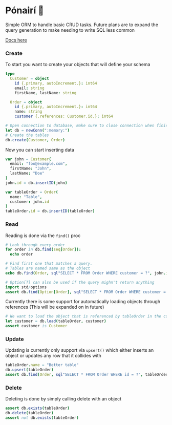 # Pónairí 🫘

Simple ORM to handle basic CRUD tasks. Future plans are to expand the query generation to make needing to write SQL less common

[Docs here](https://ire4ever1190.github.io/ponairi/ponairi.html)

### Create

To start you want to create your objects that will define your schema

```nim
type
  Customer = object
    id {.primary, autoIncrement.}: int64
    email: string
    firstName, lastName: string

  Order = object
    id {.primary, autoIncrement.}: int64
    name: string
    customer {.references: Customer.id.}: int64

# Open connection to database, make sure to close connection when finished
let db = newConn(":memory:")
# Create the tables
db.create(Customer, Order)
```

Now you can start inserting data

```nim
var john = Customer(
  email: "foo@example.com",
  firstName: "John",
  lastName: "Doe"
)
john.id = db.insertID(john)

var tableOrder = Order(
  name: "Table",
  customer: john.id
)
tableOrder.id = db.insertID(tableOrder)
```

### Read

Reading is done via the `find()` proc

```nim
# Look through every order
for order in db.find(seq[Order]):
  echo order

# Find first one that matches a query.
# Tables are named same as the object
echo db.find(Order, sql"SELECT * FROM Order WHERE customer = ?", john.id)

# Option[T] can also be used if the query mighn't return anything
import std/options
assert db.find(Option[Order], sql"SELECT * FROM Order WHERE customer = 99999").isNone
```

Currently there is some support for automatically loading objects through references (This will be expanded on in future)

```nim
# We want to load the object that is referenced by tableOrder in the customer field
let customer = db.load(tableOrder, customer)
assert customer is Customer
```

### Update

Updating is currently only support via `upsert()` which either inserts an object or updates any row that it collides with

```nim
tableOrder.name = "Better table"
db.upsert(tableOrder)
assert db.find(Order, sql"SELECT * FROM Order WHERE id = ?", tableOrder.id).name == "Better table"
```

### Delete

Deleting is done by simply calling delete with an object

```nim
assert db.exists(tableOrder)
db.delete(tableOrder)
assert not db.exists(tableOrder)
```

